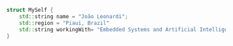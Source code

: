 
<!-- <img src="github-metrics.svg" alt="Snake logo"> 

Day 1, Day2, Day 3, Day 4, Day 5, Day 6, Day 8, DAY 9,  Day 10, Day 11
-->
```cpp
struct MySelf {
    std::string name = "João Leonardi";
    std::region = "Piaui, Brazil"
    std::string workingWith= "Embedded Systems and Artificial Intelligence";
}
```
